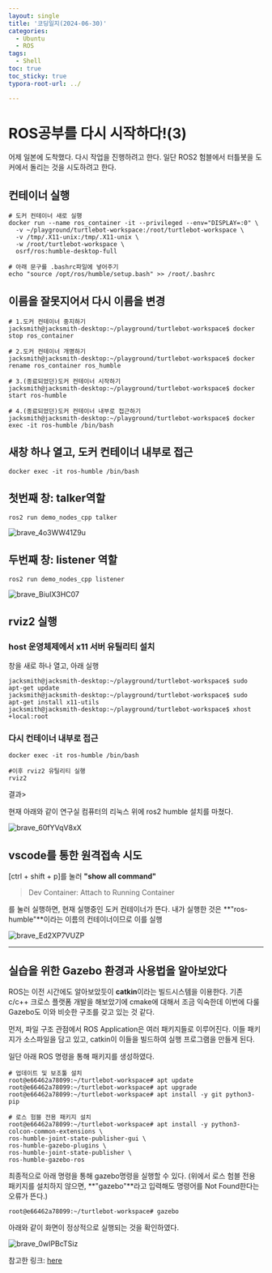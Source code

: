 ```yaml
---
layout: single
title: '코딩일지(2024-06-30)'
categories:
  - Ubuntu
  - ROS
tags:
  - Shell
toc: true
toc_sticky: true
typora-root-url: ../

---
```








# ROS공부를 다시 시작하다!(3)

어제 일본에 도착했다. 다시 작업을 진행하려고 한다. 일단 ROS2 험블에서 터틀봇을 도커에서 돌리는 것을 시도하려고 한다.



## 컨테이너 실행

```shell
# 도커 컨테이너 새로 실행
docker run --name ros_container -it --privileged --env="DISPLAY=:0" \
  -v ~/playground/turtlebot-workspace:/root/turtlebot-workspace \
  -v /tmp/.X11-unix:/tmp/.X11-unix \
  -w /root/turtlebot-workspace \
  osrf/ros:humble-desktop-full

# 아래 문구를 .bashrc파일에 넣어주기
echo "source /opt/ros/humble/setup.bash" >> /root/.bashrc
```



## 이름을 잘못지어서 다시 이름을 변경

```shell
# 1.도커 컨테이너 중지하기
jacksmith@jacksmith-desktop:~/playground/turtlebot-workspace$ docker stop ros_container

# 2.도커 컨테이너 개명하기
jacksmith@jacksmith-desktop:~/playground/turtlebot-workspace$ docker rename ros_container ros_humble

# 3.(종료되었던)도커 컨테이너 시작하기
jacksmith@jacksmith-desktop:~/playground/turtlebot-workspace$ docker start ros-humble

# 4.(종료되었던)도커 컨테이너 내부로 접근하기
jacksmith@jacksmith-desktop:~/playground/turtlebot-workspace$ docker exec -it ros-humble /bin/bash
```





## 새창 하나 열고, 도커 컨테이너 내부로 접근

```shell
docker exec -it ros-humble /bin/bash
```





## 첫번째 창: talker역할

```shell
ros2 run demo_nodes_cpp talker
```

![brave_4o3WW41Z9u](/images/2024-07-01-codinglog(118)/brave_4o3WW41Z9u.webp)





## 두번째 창: listener 역할

```
ros2 run demo_nodes_cpp listener
```

![brave_BiuIX3HC07](/images/2024-07-01-codinglog(118)/brave_BiuIX3HC07.webp)



## rviz2 실행

### host 운영체제에서 x11 서버 유틸리티 설치

창을 새로 하나 열고, 아래 실행

```shell
jacksmith@jacksmith-desktop:~/playground/turtlebot-workspace$ sudo apt-get update
jacksmith@jacksmith-desktop:~/playground/turtlebot-workspace$ sudo apt-get install x11-utils
jacksmith@jacksmith-desktop:~/playground/turtlebot-workspace$ xhost +local:root
```



### 다시 컨테이너 내부로 접근

```shell
docker exec -it ros-humble /bin/bash

#이후 rviz2 유틸리티 실행
rviz2
```



결과>

현재 아래와 같이 연구실 컴퓨터의 리눅스 위에 ros2 humble 설치를 마쳤다.

![brave_60fYVqV8xX](/images/2024-07-01-codinglog(118)/brave_60fYVqV8xX.webp)



## vscode를 통한 원격접속 시도

[ctrl + shift + p]를 눌러 **"show all command"**

>Dev Container: Attach to Running Container

를 눌러 실행하면, 현재 실행중인 도커 컨테이너가 뜬다. 내가 실행한 것은 **"ros-humble"**이라는 이름의 컨테이너이므로 이를 실행

![brave_Ed2XP7VUZP](/images/2024-07-01-codinglog(118)/brave_Ed2XP7VUZP.webp)



<hr>



##  실습을 위한 Gazebo 환경과 사용법을 알아보았다

ROS는 이전 시간에도 알아보았듯이 **catkin**이라는 빌드시스템을 이용한다. 기존 c/c++ 크로스 플랫폼 개발을 해보았기에 cmake에 대해서 조금 익숙한데 이번에 다룰 Gazebo도 이와 비슷한 구조를 갖고 있는 것 같다.

먼저, 파일 구조 관점에서 ROS Application은 여러 패키지들로 이루어진다. 이들 패키지가 소스파일을 담고 있고, catkin이 이들을 빌드하여 실행 프로그램을 만들게 된다.

일단 아래 ROS 명령을 통해 패키지를 생성하였다.

```shell
# 업데이트 및 보조툴 설치
root@e66462a78099:~/turtlebot-workspace# apt update
root@e66462a78099:~/turtlebot-workspace# apt upgrade
root@e66462a78099:~/turtlebot-workspace# apt install -y git python3-pip

# 로스 험블 전용 패키지 설치
root@e66462a78099:~/turtlebot-workspace# apt install -y python3-colcon-common-extensions \
ros-humble-joint-state-publisher-gui \
ros-humble-gazebo-plugins \
ros-humble-joint-state-publisher \
ros-humble-gazebo-ros
```

최종적으로 아래 명령을 통해 gazebo명령을 실행할 수 있다. (위에서 로스 험블 전용 패키지를 설치하지 않으면, **"gazebo"**라고 입력해도 명령어를 Not Found한다는 오류가 뜬다.)

```shell
root@e66462a78099:~/turtlebot-workspace# gazebo
```



아래와 같이 화면이 정상적으로 실행되는 것을 확인하였다.

![brave_0wIPBcTSiz](/images/2024-07-01-codinglog(118)/brave_0wIPBcTSiz.webp)

참고한 링크: [here](https://with-rl.tistory.com/entry/Windows%EC%97%90%EC%84%9C-Docker%EB%A5%BC-%EC%9D%B4%EC%9A%A9%ED%95%B4-ROS2-Gazebo-%EC%84%A4%EC%B9%98%ED%95%98%EA%B8%B0)
